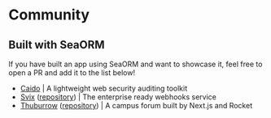 # Community

## Built with SeaORM

If you have built an app using SeaORM and want to showcase it, feel free to open a PR and add it to the list below!

- [Caido](https://caido.io/) | A lightweight web security auditing toolkit
- [Svix](https://www.svix.com/) ([repository](https://github.com/svix/svix-webhooks)) | The enterprise ready webhooks service
- [Thuburrow](https://thuburrow.com) ([repository](https://github.com/BobAnkh/THUBurrow)) | A campus forum built by Next.js and Rocket

